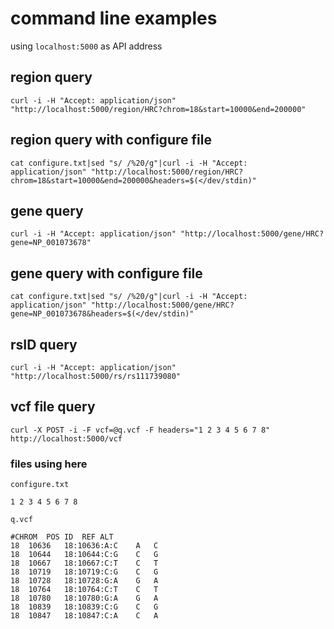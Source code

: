 # command line examples

using `localhost:5000` as API address


## region query
`curl -i -H "Accept: application/json" "http://localhost:5000/region/HRC?chrom=18&start=10000&end=200000"`

## region query with configure file
`cat configure.txt|sed "s/ /%20/g"|curl -i -H "Accept: application/json" "http://localhost:5000/region/HRC?chrom=18&start=10000&end=200000&headers=$(</dev/stdin)"`

## gene query
`curl -i -H "Accept: application/json" "http://localhost:5000/gene/HRC?gene=NP_001073678"`

## gene query with configure file
`cat configure.txt|sed "s/ /%20/g"|curl -i -H "Accept: application/json" "http://localhost:5000/gene/HRC?gene=NP_001073678&headers=$(</dev/stdin)"`

## rsID query
`curl -i -H "Accept: application/json" "http://localhost:5000/rs/rs111739080"`

## vcf file query
`curl -X POST -i -F vcf=@q.vcf -F headers="1 2 3 4 5 6 7 8" http://localhost:5000/vcf`

### files using here

`configure.txt`

~~~
1 2 3 4 5 6 7 8
~~~

`q.vcf `

~~~
#CHROM	POS	ID	REF	ALT
18	10636	18:10636:A:C	A	C
18	10644	18:10644:C:G	C	G
18	10667	18:10667:C:T	C	T
18	10719	18:10719:C:G	C	G
18	10728	18:10728:G:A	G	A
18	10764	18:10764:C:T	C	T
18	10780	18:10780:G:A	G	A
18	10839	18:10839:C:G	C	G
18	10847	18:10847:C:A	C	A
~~~